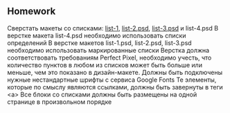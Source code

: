 ## Homework


Сверстать макеты со списками: [list-1](https://github.com/dbaktiyar/js-courses/blob/master/Lesson-9/Homework/img/list-1.psd), [list-2.psd](https://github.com/dbaktiyar/js-courses/blob/master/Lesson-9/Homework/img/list-2.psd), [list-3.psd](https://github.com/dbaktiyar/js-courses/blob/master/Lesson-9/Homework/img/list-3.psd) и list-4.psd
В верстке макета list-4.psd необходимо использовать списки определений
В верстке макетов list-1.psd, list-2.psd, list-3.psd необходимо использовать
маркированные списки
Верстка должна соответствовать требованиям Perfect Pixel, необходимо учеcть, что
количество пунктов в любом из списков может быть больше или меньше, чем это
показано в дизайн-макете. Должны быть подключены нужные нестандартные шрифты
с сервиса Google Fonts
Те элементы, которые по смыслу являются ссылками, должны быть завернуты в теги
&lt;a&gt;
Все блоки со списками должны быть размещены на одной странице в произвольном
порядке
